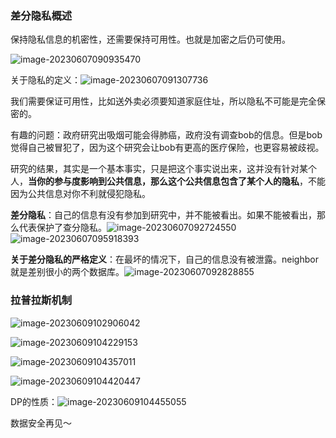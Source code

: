 ### 差分隐私概述

保持隐私信息的机密性，还需要保持可用性。也就是加密之后仍可使用。

![image-20230607090935470](../img/5.25/image-20230607090935470.png)

关于隐私的定义：![image-20230607091307736](../img/5.25/image-20230607091307736.png)

我们需要保证可用性，比如送外卖必须要知道家庭住址，所以隐私不可能是完全保密的。

有趣的问题：政府研究出吸烟可能会得肺癌，政府没有调查bob的信息。但是bob觉得自己被冒犯了，因为这个研究会让bob有更高的医疗保险，也更容易被歧视。

研究的结果，其实是一个基本事实，只是把这个事实说出来，这并没有针对某个人，**当你的参与度影响到公共信息，那么这个公共信息包含了某个人的隐私**，不能因为公共信息对你不利就侵犯隐私。

**差分隐私**：自己的信息有没有参加到研究中，并不能被看出。如果不能被看出，那么代表保护了查分隐私。![image-20230607092724550](../img/5.25/image-20230607092724550.png)![image-20230607095918393](../img/5.25/image-20230607095918393.png)

**关于差分隐私的严格定义**：在最坏的情况下，自己的信息没有被泄露。neighbor就是差别很小的两个数据库。![image-20230607092828855](../img/5.25/image-20230607092828855.png)

### 拉普拉斯机制

![image-20230609102906042](../img/6.7/image-20230609102906042.png)

![image-20230609104229153](../img/6.7/image-20230609104229153.png)

![image-20230609104357011](../img/6.7/image-20230609104357011.png)

![image-20230609104420447](../img/6.7/image-20230609104420447.png)

DP的性质：![image-20230609104455055](../img/6.7/image-20230609104455055.png)

数据安全再见～
